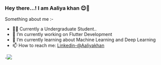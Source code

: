### Hey there...! I am Aaliya khan :blush:👋
Something about me :-
- :woman_technologist: Currently a Undergraduate Student..
- 🔭 I’m currently working on Flutter Development
- 🌱 I’m currently learning about Machine Learning and Deep Learning
- 📫 How to reach me: [Linkedin-@Aaliyakhan](https://www.linkedin.com/in/aaliya-khan-335b1b22b)
  
-<img src="https://github-readme-stats.vercel.app/api?username=Aaliyakhan07&&show_icons=true&title_color=ffffff&icon_color=bb2acf&text_color=daf7dc&bg_color=151515">
  

  
